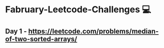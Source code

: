 # Fabruary-Leetcode-Challenges 💻

## Day 1 - https://leetcode.com/problems/median-of-two-sorted-arrays/
